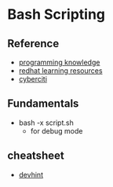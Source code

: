 # Bash Scripting

## Reference

- [programming knowledge](https://www.youtube.com/watch?v=cQepf9fY6cE&list=PLS1QulWo1RIYmaxcEqw5JhK3b-6rgdWO_)
- [redhat learning resources](https://www.redhat.com/sysadmin/learn-bash-scripting)
- [cyberciti](https://bash.cyberciti.biz/guide/Main_Page)

## Fundamentals

- bash -x script.sh
  - for debug mode

## cheatsheet

- [devhint](https://devhints.io/bash)
